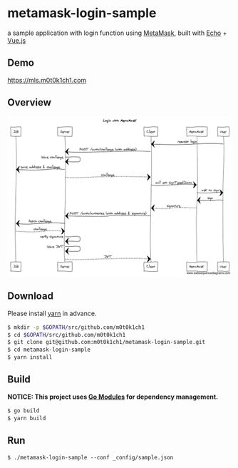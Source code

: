 # metamask-login-sample

a sample application with login function using [MetaMask](https://github.com/MetaMask), built with [Echo](https://github.com/labstack/echo) + [Vue.js](https://github.com/vuejs/vue)

## Demo

https://mls.m0t0k1ch1.com

## Overview

![sequence diagram](src/img/sequence-diagram.png)

## Download

Please install [yarn](https://github.com/yarnpkg/yarn) in advance.

``` sh
$ mkdir -p $GOPATH/src/github.com/m0t0k1ch1
$ cd $GOPATH/src/github.com/m0t0k1ch1
$ git clone git@github.com:m0t0k1ch1/metamask-login-sample.git
$ cd metamask-login-sample
$ yarn install
```

## Build

__NOTICE: This project uses [Go Modules](https://github.com/golang/go/wiki/Modules) for dependency management.__

``` sh
$ go build
$ yarn build
```

## Run

```
$ ./metamask-login-sample --conf _config/sample.json
```
